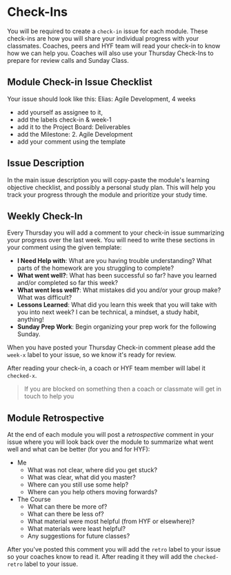 # Check-Ins

You will be required to create a `check-in` issue for each module. These
check-ins are how you will share your individual progress with your classmates.
Coaches, peers and HYF team will read your check-in to know how we can help you.
Coaches will also use your Thursday Check-Ins to prepare for review calls and
Sunday Class.

## Module Check-in Issue Checklist

Your issue should look like this: Elias: Agile Development, 4 weeks
- add yourself as assignee to it, 
- add the labels check-in & week-1 
- add it to the Project Board: Deliverables 
- add the Milestone: 2. Agile Development 
- add your comment using the template

## Issue Description

In the main issue description you will copy-paste the module's learning
objective checklist, and possibly a personal study plan. This will help you
track your progress through the module and prioritize your study time.

## Weekly Check-In

Every Thursday you will add a comment to your check-in issue summarizing your
progress over the last week. You will need to write these sections in your
comment using the given template:

- **I Need Help with**: What are you having trouble understanding? What parts of
  the homework are you struggling to complete?
- **What went well?**: What has been successful so far? have you learned and/or
  completed so far this week?
- **What went less well?**: What mistakes did you and/or your group make? What
  was difficult?
- **Lessons Learned**: What did you learn this week that you will take with you
  into next week? I can be technical, a mindset, a study habit, anything!
- **Sunday Prep Work**: Begin organizing your prep work for the following
  Sunday.

When you have posted your Thursday Check-in comment please add the `week-x`
label to your issue, so we know it's ready for review.

After reading your check-in, a coach or HYF team member will label it
`checked-x`.

> If you are blocked on something then a coach or classmate will get in touch to
> help you

## Module Retrospective

At the end of each module you will post a _retrospective_ comment in your issue
where you will look back over the module to summarize what went well and what
can be better (for you and for HYF):

- Me
  - What was not clear, where did you get stuck?
  - What was clear, what did you master?
  - Where can you still use some help?
  - Where can you help others moving forwards?
- The Course
  - What can there be more of?
  - What can there be less of?
  - What material were most helpful (from HYF or elsewhere)?
  - What materials were least helpful?
  - Any suggestions for future classes?

After you've posted this comment you will add the `retro` label to your issue so
your coaches know to read it. After reading it they will add the `checked-retro`
label to your issue.
